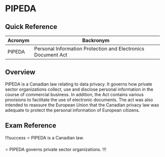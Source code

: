 # PIPEDA

## Quick Reference

| Acronym | Backronym |
| - | - |
| PIPEDA | Personal Information Protection and Electronics Document Act |

## Overview

PIPEDA is a Canadian law relating to data privacy. It governs how private sector organizations collect, use and disclose personal information in the course of commercial business. In addition, the Act contains various provisions to facilitate the use of electronic documents. The act was also intended to reassure the European Union that the Canadian privacy law was adequate to protect the personal information of European citizens.

## Exam Reference

!!!success
:star: PIPEDA is a Canadian law.

:star: PIPEDA governs private sector organizations.
!!!
